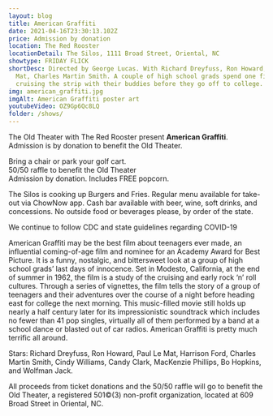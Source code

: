 ```yaml
---
layout: blog
title: American Graffiti
date: 2021-04-16T23:30:13.102Z
price: Admission by donation
location: The Red Rooster
locationDetail: The Silos, 1111 Broad Street, Oriental, NC
showtype: FRIDAY FLICK
shortDesc: Directed by George Lucas. With Richard Dreyfuss, Ron Howard, Paul Le
  Mat, Charles Martin Smith. A couple of high school grads spend one final night
  cruising the strip with their buddies before they go off to college.
img: american_graffiti.jpg
imgAlt: American Graffiti poster art
youtubeVideo: OZ9Gp6Qc8LQ
folder: /shows/
---
```

The Old Theater with The Red Rooster present **American Graffiti**. Admission is by donation to benefit the Old Theater.



Bring a chair or park your golf cart.\
50/50 raffle to benefit the Old Theater\
Admission by donation. Includes FREE popcorn.

The Silos is cooking up Burgers and Fries. Regular menu available for take-out via ChowNow app. Cash bar available with beer, wine, soft drinks, and concessions. No outside food or beverages please, by order of the state.

We continue to follow CDC and state guidelines regarding COVID-19

American Graffiti may be the best film about teenagers ever made, an influential coming-of-age film and nominee for an Academy Award for Best Picture. It is a funny, nostalgic, and bittersweet look at a group of high school grads’ last days of innocence. Set in Modesto, California, at the end of summer in 1962, the film is a study of the cruising and early rock ‘n’ roll cultures. Through a series of vignettes, the film tells the story of a group of teenagers and their adventures over the course of a night before heading east for college the next morning. This music-filled movie still holds up nearly a half century later for its impressionistic soundtrack which includes no fewer than 41 pop singles, virtually all of them performed by a band at a school dance or blasted out of car radios. American Graffiti is pretty much terrific all around.

Stars: Richard Dreyfuss, Ron Howard, Paul Le Mat, Harrison Ford, Charles Martin Smith, Cindy Williams, Candy Clark, MacKenzie Phillips, Bo Hopkins, and Wolfman Jack.

All proceeds from ticket donations and the 50/50 raffle will go to benefit the Old Theater, a registered 501©(3) non-profit organization, located at 609 Broad Street in Oriental, NC.